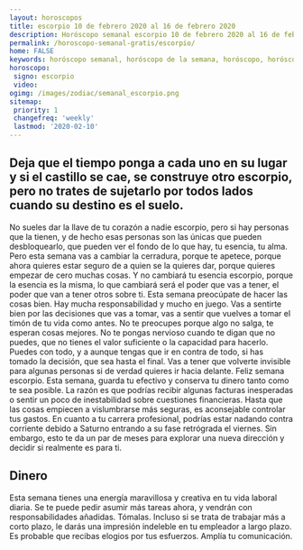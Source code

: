 ```yaml
---
layout: horoscopos
title: escorpio 10 de febrero 2020 al 16 de febrero 2020 
description: Horóscopo semanal escorpio 10 de febrero 2020 al 16 de febrero 2020. Deja que el tiempo ponga a cada uno en su lugar y si el castillo se cae, se construye otro escorpio, pero no trates de sujetarlo por todos lados cuando su destino es el suelo.
permalink: /horoscopo-semanal-gratis/escorpio/
home: FALSE
keywords: horóscopo semanal, horóscopo de la semana, horóscopo, horóscopo gratis,horóscopos, horóscopo esperanza gracia, horoscopos escorpio la semana, horóscopos gratis, Tarot, Astrologia, Zodíaco, escorpio, horoscopo gratis, semanal
horoscopo:
 signo: escorpio
 video:  
ogimg: /images/zodiac/semanal_escorpio.png
sitemap:
 priority: 1
 changefreq: 'weekly'
 lastmod: '2020-02-10'
---
```




## Deja que el tiempo ponga a cada uno en su lugar y si el castillo se cae, se construye otro escorpio, pero no trates de sujetarlo por todos lados cuando su destino es el suelo.

No sueles dar la llave de tu corazón a nadie escorpio, pero si hay personas que la tienen, y de hecho esas personas son las únicas que pueden desbloquearlo, que pueden ver el fondo de lo que hay, tu esencia, tu alma. Pero esta semana vas a cambiar la cerradura, porque te apetece, porque ahora quieres estar seguro de a quien se la quieres dar, porque quieres empezar de cero muchas cosas. Y no cambiará tu esencia escorpio, porque la esencia es la misma, lo que cambiará será el poder que vas a tener, el poder que van a tener otros sobre ti. Esta semana preocúpate de hacer las cosas bien. Hay mucha responsabilidad y mucho en juego. Vas a sentirte bien por las decisiones que vas a tomar, vas a sentir que vuelves a tomar el timón de tu vida como antes. No te preocupes porque algo no salga, te esperan cosas mejores. No te pongas nervioso cuando te digan que no puedes, que no tienes el valor suficiente o la capacidad para hacerlo. Puedes con todo, y a aunque tengas que ir en contra de todo, si has tomado la decisión, que sea hasta el final. Vas a tener que volverte invisible para algunas personas si de verdad quieres ir hacia delante. Feliz semana escorpio.
Esta semana, guarda tu efectivo y conserva tu dinero tanto como te sea posible. La razón es que podrías recibir algunas facturas inesperadas o sentir un poco de inestabilidad sobre cuestiones financieras. Hasta que las cosas empiecen a vislumbrarse más seguras, es aconsejable controlar tus gastos. En cuanto a tu carrera profesional, podrías estar nadando contra corriente debido a Saturno entrando a su fase retrógrada el viernes. Sin embargo, esto te da un par de meses para explorar una nueva dirección y decidir si realmente es para ti.

## Dinero

Esta semana tienes una energía maravillosa y creativa en tu vida laboral diaria. Se te puede pedir asumir más tareas ahora, y vendrán con responsabilidades añadidas. Tómalas. Incluso si se trata de trabajar más a corto plazo, le darás una impresión indeleble en tu empleador a largo plazo. Es probable que recibas elogios por tus esfuerzos. Amplía tu comunicación.